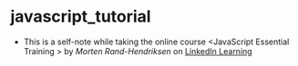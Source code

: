 # javascript_tutorial

- This is a self-note while taking the online course \<JavaScript Essential Training \> by _Morten Rand-Hendriksen_ on [LinkedIn Learning](https://www.linkedin.com/learning/javascript-essential-training/javascript-the-soil-from-which-the-modern-web-grows?u=56745513)
